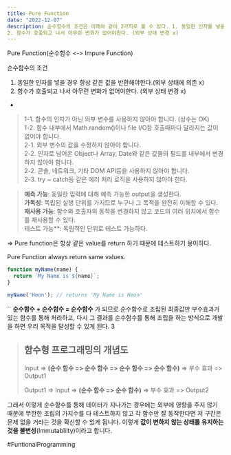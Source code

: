 ```yaml
---
title: Pure Function
date: "2022-12-07"
description: 순수함수의 조건은 아래와 같이 2가지로 볼 수 있다. 1. 동일한 인자를 넣을 경우 항상 같은 값을 반환해야한다.(외부 상태에 의존 x)
2. 함수가 호출되고 나서 아무런 변화가 없어야한다. (외부 상태 변경 x)
---
```



Pure Function(순수함수 <-> Impure Function)

순수함수의 조건
1. 동일한 인자를 넣을 경우 항상 같은 값을 반환해야한다.(외부 상태에 의존 x)
2. 함수가 호출되고 나서 아무런 변화가 없어야한다. (외부 상태 변경 x)
+
>1-1. 함수의 인자가 아닌 외부 변수를 사용하지 않아야 합니다. (상수는 OK)  
>1-2. 함수 내부에서 Math.random()이나 file I/O등 호출때마다 달라지는 값이 없어야 합니다.  
>2-1. 외부 변수의 값을 수정하지 않아야 합니다.  
>2-2. 인자로 넘어온 Object나 Array, Date와 같은 값들의 필드를 내부에서 변경하지 않아야 합니다.  
>2-2. 콘솔, 네트워크, 기타 DOM API등을 사용하지 않아야 합니다.  
>2-3. try ~ catch등 같은 에러 처리 로직을 사용하지 않아야 한다.

>**예측 가능**: 동일한 입력에 대해 예측 가능한 output을 생성한다.  
>**가독성**: 독립된 실행 단위를 가지므로 누구나 그 목적을 완전히 이해할 수 있다.  
>**재사용 가능**: 함수와 호출자의 동작을 변경하지 않고 코드의 여러 위치에서 함수를 재사용할 수 있다.  
>테스트 가능**: 독립적인 단위로 테스트 가능하다.

=> Pure function은 항상 같은 value를 return 하기 때문에 테스트하기 용이하다. 

Pure Function always return same values.  

```js
function myName(name) {
  return `My Name is ${name}`;
}

myName('Heon'); // returns 'My Name is Heon'
```
``
**순수함수 + 순수함수 = 순수함수** 가 되므로 순수함수로 조립된 최종값만 부수효과가 있는 함수를 통해 처리하고, 다시 그 결과를 순수함수를 통해 조립을 하는 방식으로 개발을 하면 우리 목적을 달성할 수 있게 된다. 
3
>## 함수형 프로그래밍의 개념도  
> Input => **(순수 함수 => 순수 함수 => 순수 함수 => 순수 함수)** => 부수 효과 => Output1  
> 
> Output1 => Input => **(순수 함수 => 순수 함수)** => 부수 효과 => Output2

그래서 이렇게 순수함수를 통해 데이터가 지나가는 경우에는 외부에 영향을 주지 않기 때문에 무한한 조립의 가지수를 다 테스트하지 않고 각 함수만 잘 동작한다면 저 구간은 문제 없을 거라는 것을 확신할 수 있게 됩니다. 이렇게 **값이 변하지 않는 상태를 유지하는 것을 불변성**(Immutablilty)이라고 합니다.


#FuntionalProgramming